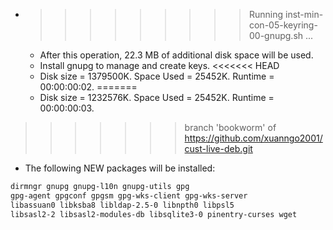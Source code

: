 * >>>>>>>>> Running inst-min-con-05-keyring-00-gnupg.sh ...
  * After this operation, 22.3 MB of additional disk space will be used.
  * Install gnupg to manage and create keys.
<<<<<<< HEAD
  * Disk size = 1379500K. Space Used = 25452K. Runtime = 00:00:00:02.
=======
  * Disk size = 1232576K. Space Used = 25452K. Runtime = 00:00:00:03.
>>>>>>> branch 'bookworm' of https://github.com/xuanngo2001/cust-live-deb.git
  * The following NEW packages will be installed:
  ```bash
dirmngr gnupg gnupg-l10n gnupg-utils gpg
gpg-agent gpgconf gpgsm gpg-wks-client gpg-wks-server
libassuan0 libksba8 libldap-2.5-0 libnpth0 libpsl5
libsasl2-2 libsasl2-modules-db libsqlite3-0 pinentry-curses wget
  ```
